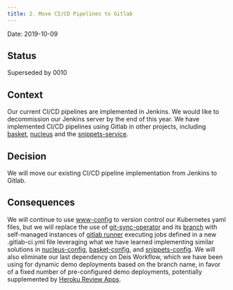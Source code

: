 ```yaml
---
title: 2. Move CI/CD Pipelines to Gitlab
---
```


Date: 2019-10-09

## Status

Superseded by 0010

## Context

Our current CI/CD pipelines are implemented in Jenkins. We would like to decommission our Jenkins server by the end of this year. We have implemented CI/CD pipelines using Gitlab in other projects, including [basket](https://github.com/mozmeao/basket/blob/master/.gitlab-ci.yml), [nucleus](https://github.com/mozilla/nucleus/blob/master/.gitlab-ci.yml) and the [snippets-service](https://github.com/mozmeao/snippets-service/blob/master/.gitlab-ci.yml).

## Decision

We will move our existing CI/CD pipeline implementation from Jenkins to Gitlab.

## Consequences

We will continue to use [www-config](https://github.com/mozmeao/www-config) to version control our Kubernetes yaml files, but we will replace the use of [git-sync-operator](https://github.com/mozmeao/git-sync-operator) and its [branch](https://github.com/mozmeao/www-config/tree/git-sync-operator) with self-managed instances of [gitlab runner](https://docs.gitlab.com/runner/) executing jobs defined in a new .gitlab-ci.yml file leveraging what we have learned implementing similar solutions in [nucleus-config](https://github.com/mozmeao/nucleus-config/blob/master/.gitlab-ci.yml), [basket-config](https://github.com/mozmeao/basket-config/blob/master/.gitlab-ci.yml), and [snippets-config](https://github.com/mozmeao/snippets-config/blob/master/.gitlab-ci.yml). We will also eliminate our last dependency on Deis Workflow, which we have been using for dynamic demo deployments based on the branch name, in favor of a fixed number of pre-configured demo deployments, potentially supplemented by [Heroku Review Apps](https://github.com/mozilla/bedrock/pull/7849).
